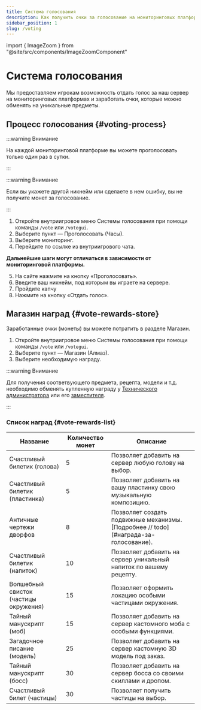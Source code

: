 ```yaml
---
title: Система голосования
description: Как получить очки за голосование на мониторинговых платформах.
sidebar_position: 1
slug: /voting
---
```


import { ImageZoom } from "@site/src/components/ImageZoomComponent"

# Система голосования

<ImageZoom
  src="/img/voting/votegui.png"
  alt="Внутриигровое меню Системы голосования"
/>

Мы предоставляем игрокам возможность отдать голос за наш сервер на мониторинговых платформах и заработать очки, которые можно обменять на уникальные предметы.

## Процесс голосования {#voting-process}

:::warning Внимание

На каждой мониторинговой платформе вы можете проголосовать только один раз в сутки.

:::

:::warning Внимание

Если вы укажете другой никнейм или сделаете в нем ошибку, вы не получите монет за голосование.

:::

1. Откройте внутриигровое меню Системы голосования при помощи команды `/vote` или `/votegui`.
2. Выберите пункт — Проголосовать (Часы).
3. Выберите мониторинг.
4. Перейдите по ссылке из внутриигрового чата.

**Дальнейшие шаги могут отличаться в зависимости от мониторинговой платформы.**

5. На сайте нажмите на кнопку «Проголосовать».
6. Введите ваш никнейм, под которым вы играете на сервере.
7. Пройдите капчу
8. Нажмите на кнопку «Отдать голос».

## Магазин наград {#vote-rewards-store}

Заработанные очки (монеты) вы можете потратить в разделе Магазин.

1. Откройте внутриигровое меню Системы голосования при помощи команды `/vote` или `/votegui`.
2. Выберите пункт — Магазин (Алмаз).
3. Выберите необходимую награду.

:::warning Внимание

Для получения соответвующего предмета, рецепта, модели и т.д. необходимо обменять купленную награду у [Технического администратора](../admins.md#maintenance-and-supervision-department-employees) или его [заместителя](../admins.md#maintenance-and-supervision-department-employees).

:::

### Список наград {#vote-rewards-list}

<table>
  <thead>
    <tr>
      <th>Название</th>
      <th>Количество монет</th>
      <th>Описание</th>
    </tr>
  </thead>
  <tbody>
    <tr>
      <td>Счастливый билетик (голова)</td>
      <td>5</td>
      <td>Позволяет добавить на сервер любую голову на выбор.</td>
    </tr>
    <tr>
      <td>Счастливый билетик (пластинка)</td>
      <td>5</td>
      <td>Позволяет добавить на вашу пластинку свою музыкальную композицию.</td>
    </tr>
    <tr>
      <td>Античные чертежи дворфов</td>
      <td>8</td>
      <td>Позволяет создать подвижные механизмы. [Подробнее // todo](#награда-за-голосование).</td>
    </tr>
    <tr>
      <td>Счастливый билетик (напиток)</td>
      <td>10</td>
      <td>Позволяет добавить на сервер уникальный напиток по вашему рецепту.</td>
    </tr>
    <tr>
      <td>Волшебный свисток (частицы окружения)</td>
      <td>15</td>
      <td>Позволяет оформить локацию особыми частицами окружения.</td>
    </tr>
    <tr>
      <td>Тайный манускрипт (моб)</td>
      <td>15</td>
      <td>Позволяет добавить на сервер кастомного моба с особыми функциями.</td>
    </tr>
    <tr>
      <td>Загадочное писание (модель)</td>
      <td>25</td>
      <td>Позволяет добавить на сервер кастомную 3D модель под заказ.</td>
    </tr>
    <tr>
      <td>Тайный манускрипт (босс)</td>
      <td>30</td>
      <td>Позволяет добавить на сервер босса со своими скиллами и дропом.</td>
    </tr>
    <tr>
      <td>Счастливый билет (частицы)</td>
      <td>30</td>
      <td>Позволяет получить частицы на выбор.</td>
    </tr>
  </tbody>
</table>

